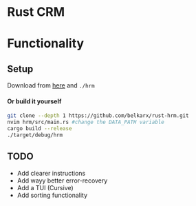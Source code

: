 # Rust CRM

# Functionality


## Setup
Download from [here](https://github.com/belkarx/rust-hrm/releases/download/v0.0.0-alph/hrm) and `./hrm`

#### Or build it yourself
```bash
git clone --depth 1 https://github.com/belkarx/rust-hrm.git
nvim hrm/src/main.rs #change the DATA_PATH variable
cargo build --release
./target/debug/hrm
```

## TODO
* Add clearer instructions
* Add wayy better error-recovery
* Add a TUI (Cursive)
* Add sorting functionality
